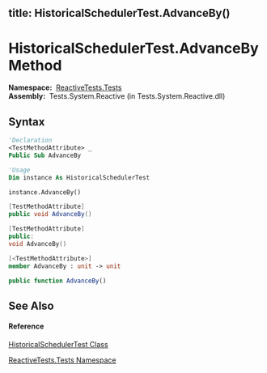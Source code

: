 title: HistoricalSchedulerTest.AdvanceBy()
---
# HistoricalSchedulerTest.AdvanceBy Method

**Namespace:**  [ReactiveTests.Tests](ReactiveTests.Tests/ReactiveTests.Tests)  
**Assembly:**  Tests.System.Reactive (in Tests.System.Reactive.dll)

## Syntax

```vb
'Declaration
<TestMethodAttribute> _
Public Sub AdvanceBy
```

```vb
'Usage
Dim instance As HistoricalSchedulerTest

instance.AdvanceBy()
```

```csharp
[TestMethodAttribute]
public void AdvanceBy()
```

```c++
[TestMethodAttribute]
public:
void AdvanceBy()
```

```fsharp
[<TestMethodAttribute>]
member AdvanceBy : unit -> unit 
```

```javascript
public function AdvanceBy()
```

## See Also

#### Reference

[HistoricalSchedulerTest Class](HistoricalSchedulerTest/HistoricalSchedulerTest)

[ReactiveTests.Tests Namespace](ReactiveTests.Tests/ReactiveTests.Tests)




